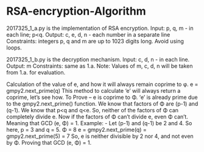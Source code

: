 # RSA-encryption-Algorithm
2017325_1_a.py is the implementation of RSA encryption.
Input: p, q, m - in each line; p<q.
Output: c, e, d, n - each number in a separate line
Constraints: integers p, q and m are up to 1023 digits long. Avoid using loops.

2017325_1_b.py is the decryption mechanism.
Input: c, d, n - in each line.
Output: m
Constraints: same as 1.a.
Note: Values of m, c, d, n will be taken from 1.a. for evaluation.

Calculation of the value of e, and how it will always remain coprime to φ.
e = gmpy2.next_prime(q)
This method to calculate ‘e’ will always return a coprime, let’s see how.
To Prove – e is coprime to Φ.
‘e’ is already prime due to the gmpy2.next_prime() function.
We know that factors of Φ are (p-1) and (q-1).
We know that p<q and q<e. So, neither of the factors of Φ can completely divide e. Now if the
factors of Φ can’t divide e, even Φ can’t. Meaning that GCD (e, Φ) = 1.
Example: -
Let (p-1) and (q-1) be 2 and 4. So here, p = 3 and q = 5.
Φ = 8
e = gmpy2.next_prime(q) = gmpy2.next_prime(5) = 7
So, e is neither divisible by 2 nor 4, and not even by Φ.
Proving that GCD (e, Φ) = 1.
